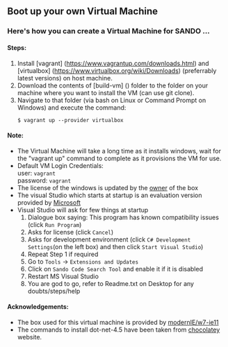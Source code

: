 ## Boot up your own Virtual Machine

### Here's how you can create a Virtual Machine for SANDO ...

#### Steps:
1. Install [vagrant] (https://www.vagrantup.com/downloads.html) and [virtualbox] (https://www.virtualbox.org/wiki/Downloads) (preferrably latest versions) on host machine.
2. Download the contents of [build-vm] () folder to the folder on your machine where you want to install the VM (can use git clone).
3. Navigate to that folder (via bash on Linux or Command Prompt on Windows) and execute the command:  
    ```
    $ vagrant up --provider virtualbox
    ```

#### Note:  
 -  The Virtual Machine will take a long time as it installs windows, wait for the "vagrant up" command to complete as it provisions the VM for use.
 -  Default VM Login Credentials:  
      user: `vagrant`  
      password: `vagrant`
 -  The license of the windows is updated by the [owner](https://atlas.hashicorp.com/modernIE/boxes/w7-ie11) of the box
 -  The visual Studio which starts at startup is an evaluation version provided by [Microsoft](https://www.microsoft.com/en-US/Download/details.aspx?id=30654)
 -  Visual Studio will ask for few things at startup
      1. Dialogue box saying: This program has known compatibility issues (click `Run Program`)
      2. Asks for license (click `Cancel`)
      3. Asks for development environment (click `C# Development Settings`(on the left box) and then click `Start Visual Studio`)
      4. Repeat Step 1 if required
      5. Go to `Tools` -> `Extensions and Updates`
      6. Click on `Sando Code Search Tool` and enable it if it is disabled
      7. Restart MS Visual Studio
      8. You are god to go, refer to Readme.txt on Desktop for any doubts/steps/help
 
 
#### Acknowledgements:
 - The box used for this virtual machine is provided by [modernIE/w7-ie11](https://atlas.hashicorp.com/modernIE/boxes/w7-ie11)
 - The commands to install dot-net-4.5 have been taken from [chocolatey](https://chocolatey.org/) website.
